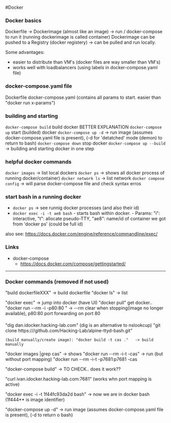 #Docker

### Docker basics
Dockerfile -> Dockerimage (almost like an image) -> run / docker-compose to run it (running dockerimage is called container)
Dockerimage can be pushed to a Registry (docker registery)  -> can be pulled and run locally. 

Some advantages: 
- easier to distribute than VM's (docker files are way smaller than VM's)
- works well with loadbalancers  (using labels in docker-compose.yaml file)


### docker-compose.yaml file
Dockerfile  docker-compose.yaml (contains all params to start. easier than "docker run x-params")


### building and starting
`docker-compose build`   build docker BETTER EXPLANATION
`docker-compose up`   start (builded) docker
`docker-compose up -d`  -> run image (assumes docker-compose.yaml file is present), (-d for 'detatched' mode (demon) to return to bash)
`docker-compose down`   stop docker
`docker-compose up --build` -> building and starting docker in one step

### helpful docker commands
`docker images`  -> list local dockers
`docker ps`  -> shows all docker process of running docker/container)
`docker network ls`  -> list network
`docker compose config`  -> will parse docker-compose file and check syntax erros


### start bash in a running docker
- `docker ps` -> see runnig docker processes (and also their id)
- `docker exec -i -t ae8 bash` 
      - starts bash within docker. 
      - Params: "i": interactive, "t": allocate pseudo-TTY, "ae8": name/id of container we got from 'docker ps' (could be full id)

also see: https://docs.docker.com/engine/reference/commandline/exec/

### Links

- docker-compose
  - https://docs.docker.com/compose/gettingstarted/ 


----



### Docker commands (removed if not used)
"build dockerfileXXX" -> build dockerfile 
"docker ls" -> list


"docker exec" ->  jump into docker (have UI)
"docker pull" get docker..
"docker run --rm -i -p80:80 <name>"  -> --rm clear when stopping(image no longer available), p80:80 port forwarding on port 80



####

"dig dan.idocker.hacking-lab.com"   (dig is an alternative to nslookcup)
"git clone https:///github.com/Hacking-Lab/alpine-ttyd-bash.git"

	(build manually/create image): "docker build -t cas ."   -> build manually 
	
"docker images |grep cas"   -> shows
"docker run --rm -i-t -cas"  -> run (but without port mapping)
"docker run --rm -i-t -p7681:p7681 -cas 

"docker-compose build" -> TO CHECK.. does it work?? 

"curl ivan.idocker.hacking-lab.com:7681"  (works whn port mapping is active)

"docker exec -i -t 1f44fc93da2d bash" -> now we are in docker bash (1f444** is image identifier)

 
"docker-compose up -d"  -> run image (assumes docker-compose.yaml file is present), (-d to return o bash)
